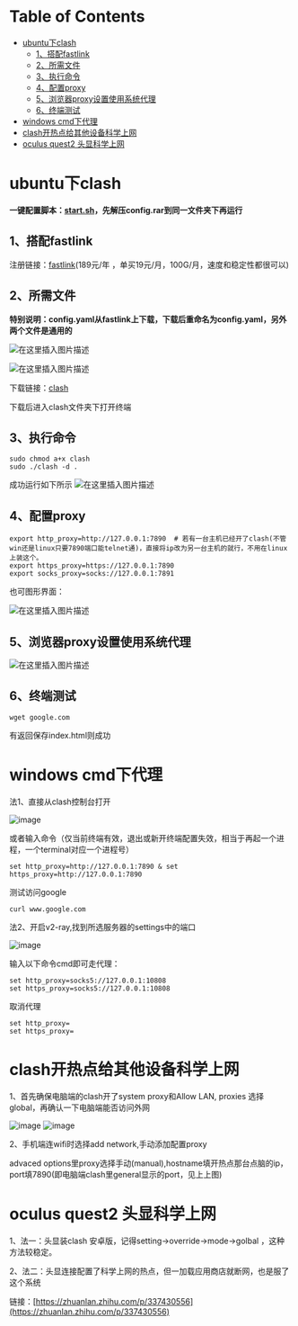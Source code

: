 Table of Contents
=================

* [ubuntu下clash](#ubuntu下clash)
  * [1、搭配fastlink](#1搭配fastlink)
  * [2、所需文件](#2所需文件)
  * [3、执行命令](#3执行命令)
  * [4、配置proxy](#4配置proxy)
  * [5、浏览器proxy设置使用系统代理](#5浏览器proxy设置使用系统代理)
  * [6、终端测试](#6终端测试)
* [windows cmd下代理](#windows-cmd下代理)
* [clash开热点给其他设备科学上网](#clash开热点给其他设备科学上网)
* [oculus quest2 头显科学上网](#oculus-quest2-头显科学上网)


# ubuntu下clash

**一键配置脚本：[start.sh](https://github.com/dragonstrong/clash/blob/main/start.sh)，先解压config.rar到同一文件夹下再运行**

## 1、搭配fastlink

注册链接：[fastlink](https://fastlink.ws/auth/register?code=r9NY)(189元/年  ，单买19元/月，100G/月，速度和稳定性都很可以)


## 2、所需文件

**特别说明：config.yaml从fastlink上下载，下载后重命名为config.yaml，另外两个文件是通用的**

![在这里插入图片描述](https://img-blog.csdnimg.cn/e13fb95b7e11475ab17e4f65b405a8a3.PNG#pic_center)

![在这里插入图片描述](https://img-blog.csdnimg.cn/0eba68be81354afcb5ef1bdccf762efb.PNG?x-oss-process=image/watermark,type_ZmFuZ3poZW5naGVpdGk,shadow_10,text_aHR0cHM6Ly9ibG9nLmNzZG4ubmV0L2RyYWdvbnN0cm9uZw==,size_16,color_FFFFFF,t_70#pic_center)


下载链接：[clash](https://github.com/dragonstrong/clash)

下载后进入clash文件夹下打开终端

## 3、执行命令

```
sudo chmod a+x clash 
sudo ./clash -d .
```
成功运行如下所示
![在这里插入图片描述](https://img-blog.csdnimg.cn/2c7dd821c5bd4d92bfbaac4c2bc81f04.PNG?x-oss-process=image/watermark,type_ZmFuZ3poZW5naGVpdGk,shadow_10,text_aHR0cHM6Ly9ibG9nLmNzZG4ubmV0L2RyYWdvbnN0cm9uZw==,size_16,color_FFFFFF,t_70#pic_center)

## 4、配置proxy

```
export http_proxy=http://127.0.0.1:7890  # 若有一台主机已经开了clash(不管win还是linux只要7890端口能telnet通)，直接将ip改为另一台主机的就行，不用在linux上装这个。
export https_proxy=https://127.0.0.1:7890
export socks_proxy=socks://127.0.0.1:7891
```

也可图形界面：

![在这里插入图片描述](https://img-blog.csdnimg.cn/6c4dba4fbf824b0bab17ef2187de0c5d.PNG?x-oss-process=image/watermark,type_ZmFuZ3poZW5naGVpdGk,shadow_10,text_aHR0cHM6Ly9ibG9nLmNzZG4ubmV0L2RyYWdvbnN0cm9uZw==,size_16,color_FFFFFF,t_70#pic_center)

## 5、浏览器proxy设置使用系统代理

![在这里插入图片描述](https://img-blog.csdnimg.cn/b4c76bc2e0fb44f49074e750c2548ad6.PNG?x-oss-process=image/watermark,type_ZmFuZ3poZW5naGVpdGk,shadow_10,text_aHR0cHM6Ly9ibG9nLmNzZG4ubmV0L2RyYWdvbnN0cm9uZw==,size_16,color_FFFFFF,t_70#pic_center)

## 6、终端测试

```
wget google.com
```
有返回保存index.html则成功

# windows cmd下代理
法1、直接从clash控制台打开

![image](https://user-images.githubusercontent.com/32926995/142195924-97ce39d5-60d3-44dc-9b61-cd38ab6a90ae.png)

或者输入命令（仅当前终端有效，退出或新开终端配置失效，相当于再起一个进程，一个terminal对应一个进程号）
```
set http_proxy=http://127.0.0.1:7890 & set https_proxy=http://127.0.0.1:7890
```
测试访问google

```
curl www.google.com
```

法2、开启v2-ray,找到所选服务器的settings中的端口

![image](https://user-images.githubusercontent.com/32926995/132078585-06b55146-3f48-47e3-be19-9ac6491d3a5a.png)

输入以下命令cmd即可走代理：

```
set http_proxy=socks5://127.0.0.1:10808
set https_proxy=socks5://127.0.0.1:10808
```

取消代理

```
set http_proxy=
set https_proxy=
```

#  clash开热点给其他设备科学上网
1、首先确保电脑端的clash开了system proxy和Allow LAN, proxies 选择global，再确认一下电脑端能否访问外网

![image](https://user-images.githubusercontent.com/32926995/132190932-75612b45-f354-4053-85fc-797baff58588.png)
![image](https://user-images.githubusercontent.com/32926995/132191240-975b2d57-17da-42d5-8720-ece7dccd2539.png)


2、手机端连wifi时选择add network,手动添加配置proxy

advaced options里proxy选择手动(manual),hostname填开热点那台点脑的ip，port填7890(即电脑端clash里general显示的port，见上上图)

#  oculus quest2 头显科学上网

1、法一：头显装clash 安卓版，记得setting->override->mode->golbal ，这种方法较稳定。

2、法二：头显连接配置了科学上网的热点，但一加载应用商店就断网，也是服了这个系统

链接：[https://zhuanlan.zhihu.com/p/337430556](https://zhuanlan.zhihu.com/p/337430556)
